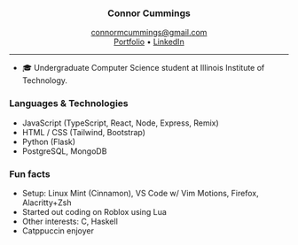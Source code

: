 <div align="center">
  <h3>Connor Cummings</h3>
  
  [connormcummings@gmail.com](mailto:connormcummings@gmail.com)  
  [Portfolio](https://cmcummings.netlify.app/) • [LinkedIn](https://www.linkedin.com/in/connormcummings)
</div>

---

- 🎓 Undergraduate Computer Science student at Illinois Institute of Technology.

### Languages & Technologies
- JavaScript (TypeScript, React, Node, Express, Remix) 
- HTML / CSS (Tailwind, Bootstrap) 
- Python (Flask)
- PostgreSQL, MongoDB

### Fun facts
* Setup: Linux Mint (Cinnamon), VS Code w/ Vim Motions, Firefox, Alacritty+Zsh
* Started out coding on Roblox using Lua
* Other interests: C, Haskell
* Catppuccin enjoyer
